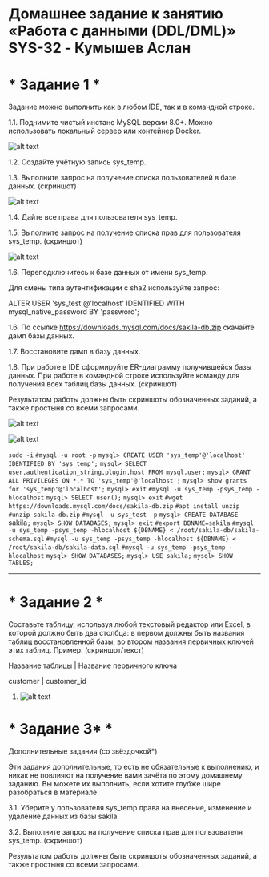 # **Домашнее задание к занятию «Работа с данными (DDL/DML)» SYS-32 - Кумышев Аслан**

# * Задание 1 *
Задание можно выполнить как в любом IDE, так и в командной строке.

1.1. Поднимите чистый инстанс MySQL версии 8.0+. Можно использовать локальный сервер или контейнер Docker.

 ![alt text](https://github.com/sAslank/-DDL-DML/blob/main/img/Скриншот%2022-09-2024%20020632.jpg)

1.2. Создайте учётную запись sys_temp.

1.3. Выполните запрос на получение списка пользователей в базе данных. (скриншот)

 ![alt text](https://github.com/sAslank/-DDL-DML/blob/main/img/1.3.jpg)

1.4. Дайте все права для пользователя sys_temp.

1.5. Выполните запрос на получение списка прав для пользователя sys_temp. (скриншот)

![alt text](https://github.com/sAslank/-DDL-DML/blob/main/img/1%2C5.jpg)

1.6. Переподключитесь к базе данных от имени sys_temp.

Для смены типа аутентификации с sha2 используйте запрос:

ALTER USER 'sys_test'@'localhost' IDENTIFIED WITH mysql_native_password BY 'password';

1.6. По ссылке https://downloads.mysql.com/docs/sakila-db.zip скачайте дамп базы данных.

1.7. Восстановите дамп в базу данных.

1.8. При работе в IDE сформируйте ER-диаграмму получившейся базы данных. При работе в командной строке используйте команду для получения всех таблиц базы данных. (скриншот)

Результатом работы должны быть скриншоты обозначенных заданий, а также простыня со всеми запросами.
 
 ![alt text](https://github.com/sAslank/-DDL-DML/blob/main/img/1%2C17.jpg)

 ![alt text](https://github.com/sAslank/-DDL-DML/blob/main/img/1%2C7.jpg)

`sudo -i`
`#mysql -u root -p`
`mysql> CREATE USER 'sys_temp'@'localhost' IDENTIFIED BY 'sys_temp';`
`mysql> SELECT user,authentication_string,plugin,host FROM mysql.user;`
`mysql> GRANT ALL PRIVILEGES ON *.* TO 'sys_temp'@'localhost';`
`mysql> show grants for 'sys_temp'@'localhost';`
`mysql> exit`
`#mysql -u sys_temp -psys_temp -hlocalhost`
`mysql> SELECT user();`
`mysql> exit`
`#wget https://downloads.mysql.com/docs/sakila-db.zip`
`#apt install unzip`
`#unzip sakila-db.zip`
`#mysql -u sys_test -p`
`mysql> CREATE DATABASE `sakila`;`
`mysql> SHOW DATABASES;`
`mysql> exit`
`#export DBNAME=sakila`
`#mysql -u sys_temp -psys_temp -hlocalhost ${DBNAME} < /root/sakila-db/sakila-schema.sql`
`#mysql -u sys_temp -psys_temp -hlocalhost ${DBNAME} < /root/sakila-db/sakila-data.sql`
`#mysql -u sys_temp -psys_temp -hlocalhost`
`mysql> SHOW DATABASES;`
`mysql> USE sakila;`
`mysql> SHOW TABLES;`


 **************************************************************************

# * Задание 2 *

Составьте таблицу, используя любой текстовый редактор или Excel, в которой должно быть два столбца: в первом должны быть названия таблиц восстановленной базы, во втором названия первичных ключей этих таблиц. Пример: (скриншот/текст)

Название таблицы | Название первичного ключа

customer         | customer_id


1. ![alt text](https://github.com/sAslank/-DDL-DML/blob/main/img/Скриншот%2023-09-2024%20030739.jpg)

# * Задание 3* *

Дополнительные задания (со звёздочкой*)

Эти задания дополнительные, то есть не обязательные к выполнению, и никак не повлияют на получение вами зачёта по этому домашнему заданию. Вы можете их выполнить, если хотите глубже шире разобраться в материале.

3.1. Уберите у пользователя sys_temp права на внесение, изменение и удаление данных из базы sakila.

3.2. Выполните запрос на получение списка прав для пользователя sys_temp. (скриншот)

Результатом работы должны быть скриншоты обозначенных заданий, а также простыня со всеми запросами.
